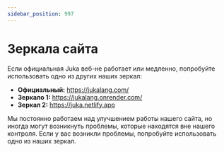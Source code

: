 ```yaml
---
sidebar_position: 997
---
```


# Зеркала сайта

Если официальная Juka веб-не работает или медленно, попробуйте использовать одно из других наших зеркал:

* **Официальный:** https://jukalang.com/
* **Зеркало 1:** https://jukalang.onrender.com/
* **Зеркал 2:** https://juka.netlify.app

Мы постоянно работаем над улучшением работы нашего сайта, но иногда могут возникнуть проблемы, которые находятся вне нашего контроля. Если у вас возникли проблемы, попробуйте использовать одно из наших зеркал.